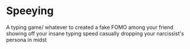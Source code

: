 # Speeying

A typing game/ whatever to created a fake FOMO among your friend showing off your insane typing speed casually dropping your narcissist's persona in midst
